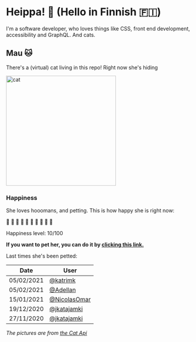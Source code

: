 # Heippa! :wave: (Hello in Finnish :finland:)

I'm a software developer, who loves things like CSS, front end development, accessibility and GraphQL. And cats.

<!-- Cat Widget Start -->
## Mau :cat:

There's a (virtual) cat living in this repo! Right now she's hiding

<img src=https://cdn2.thecatapi.com/images/3ur.jpg alt="cat" width=300 />
  
### Happiness
  She loves hooomans, and petting. This is how happy she is right now: 
  
  :sparkling_heart: :black_heart: :black_heart: :black_heart: :black_heart: :black_heart: :black_heart: :black_heart: :black_heart: :black_heart: 
  
  Happiness level: 10/100
   
  **If you want to pet her, you can do it by [clicking this link.](https://github.com/eevajonnapanula/eevajonnapanula/issues/new?title=pet-cat&body=Just+submit+the+issue+-+that%27s+all+you+have+to+do+%3Acat%3A)**
  
  Last times she's been petted: 

Date | User
------- | ---------
 05/02/2021 | [@katrimk](https://github.com/katrimk)
05/02/2021 | [@Adellan](https://github.com/Adellan)
15/01/2021 | [@NicolasOmar](https://github.com/NicolasOmar)
19/12/2020 | [@jkatajamki](https://github.com/jkatajamki)
27/11/2020 | [@jkatajamki](https://github.com/jkatajamki)
  

*The pictures are from [the Cat Api](https://thecatapi.com/)*
<!-- Cat Widget End -->
